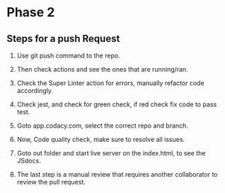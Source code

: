 # Phase 2
## Steps for a push Request
1. Use git push command to the repo.
2. Then check actions and see the ones that are running/ran.
3. Check the Super Linter action for errors, manually 
refactor code accordingly. 

4. Check jest, and check for green check, if red check fix code 
to pass test.

5. Goto app.codacy.com, select the correct repo and branch.

6. Now, Code quality check, make sure to resolve all issues. 

7. Goto out folder and start live server on the index.html, to see the JSdocs.

8. The last step is a manual review that requires another
collaborator to review the pull request.